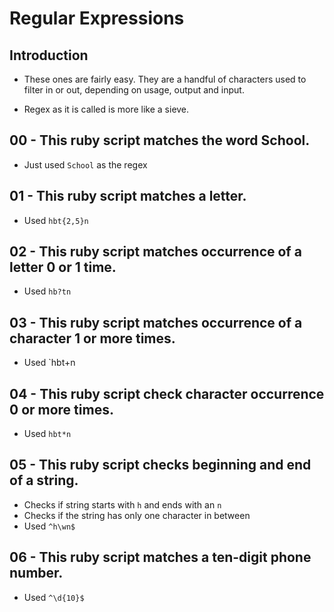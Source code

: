 # Regular Expressions

## Introduction
- These ones are fairly easy. They are a handful of characters used to filter in or out, depending on usage, output and input.

- Regex as it is called is more like a sieve.

## 00 - This ruby script matches the word School.
- Just used `School` as the regex

## 01 - This ruby script matches a letter.
- Used `hbt{2,5}n`

## 02 - This ruby script matches occurrence of a letter 0 or 1 time.
- Used `hb?tn`

## 03 - This ruby script matches occurrence of a character 1 or more times.
- Used `hbt+n

## 04 - This ruby script check character occurrence 0 or more times.
- Used `hbt*n`

## 05 - This ruby script checks beginning and end of a string.
- Checks if string starts with `h` and ends with an `n`
- Checks if the string has only one character in between
- Used `^h\wn$`

## 06 - This ruby script matches a ten-digit phone number.
- Used `^\d{10}$`